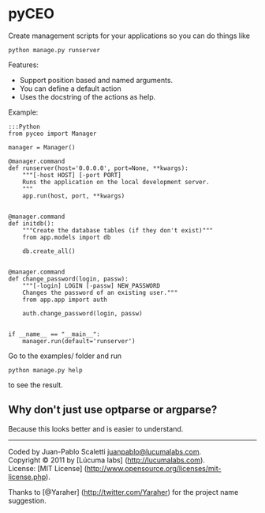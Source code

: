 
# pyCEO

Create management scripts for your applications so you can do things like

	python manage.py runserver

Features:

* Support position based and named arguments.
* You can define a default action
* Uses the docstring of the actions as help.

Example:

	:::Python
    from pyceo import Manager

    manager = Manager()

    @manager.command
    def runserver(host='0.0.0.0', port=None, **kwargs):
        """[-host HOST] [-port PORT]
        Runs the application on the local development server.
        """
        app.run(host, port, **kwargs)


    @manager.command
    def initdb():
        """Create the database tables (if they don't exist)"""
        from app.models import db
        
        db.create_all()


    @manager.command
    def change_password(login, passw):
        """[-login] LOGIN [-passw] NEW_PASSWORD
        Changes the password of an existing user."""
        from app.app import auth
        
        auth.change_password(login, passw)


    if __name__ == "__main__":
        manager.run(default='runserver')


Go to the examples/ folder and run

    python manage.py help

to see the result.


## Why don't just use optparse or argparse?

Because this looks better and is easier to understand.


---------------------------------------

Coded by Juan-Pablo Scaletti <juanpablo@lucumalabs.com>.<br />
Copyright © 2011 by [Lúcuma labs] (http://lucumalabs.com).<br />
License: [MIT License] (http://www.opensource.org/licenses/mit-license.php).

Thanks to [@Yaraher] (http://twitter.com/Yaraher) for the project name suggestion.
